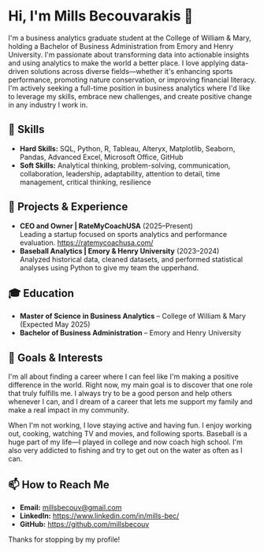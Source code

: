 # Hi, I'm Mills Becouvarakis 👋

I'm a business analytics graduate student at the College of William & Mary, holding a Bachelor of Business Administration from Emory and Henry University. I'm passionate about transforming data into actionable insights and using analytics to make the world a better place. I love applying data-driven solutions across diverse fields—whether it's enhancing sports performance, promoting nature conservation, or improving financial literacy. I'm actively seeking a full-time position in business analytics where I'd like to leverage my skills, embrace new challenges, and create positive change in any industry I work in.

## 🔧 Skills
- **Hard Skills:** SQL, Python, R, Tableau, Alteryx, Matplotlib, Seaborn, Pandas, Advanced Excel, Microsoft Office, GitHub
- **Soft Skills:** Analytical thinking, problem-solving, communication, collaboration, leadership, adaptability, attention to detail, time management, critical thinking, resilience

## 🚀 Projects & Experience
- **CEO and Owner | RateMyCoachUSA** (2025–Present)  
  Leading a startup focused on sports analytics and performance evaluation.
  https://ratemycoachusa.com/
- **Baseball Analytics | Emory & Henry University** (2023–2024)  
  Analyzed historical data, cleaned datasets, and performed statistical analyses using Python to give my team the upperhand.

## 🎓 Education
- **Master of Science in Business Analytics** – College of William & Mary (Expected May 2025)
- **Bachelor of Business Administration** – Emory and Henry University

## 🎯 Goals & Interests
I'm all about finding a career where I can feel like I'm making a positive difference in the world. Right now, my main goal is to discover that one role that truly fulfills me. I always try to be a good person and help others whenever I can, and I dream of a career that lets me support my family and make a real impact in my community.

When I'm not working, I love staying active and having fun. I enjoy working out, cooking, watching TV and movies, and following sports. Baseball is a huge part of my life—I played in college and now coach high school. I'm also very addicted to fishing and try to get out on the water as often as I can.

## 📫 How to Reach Me
- **Email:** millsbecouv@gmail.com
- **LinkedIn:** https://www.linkedin.com/in/mills-bec/
- **GitHub:** https://github.com/millsbecouv

Thanks for stopping by my profile!
